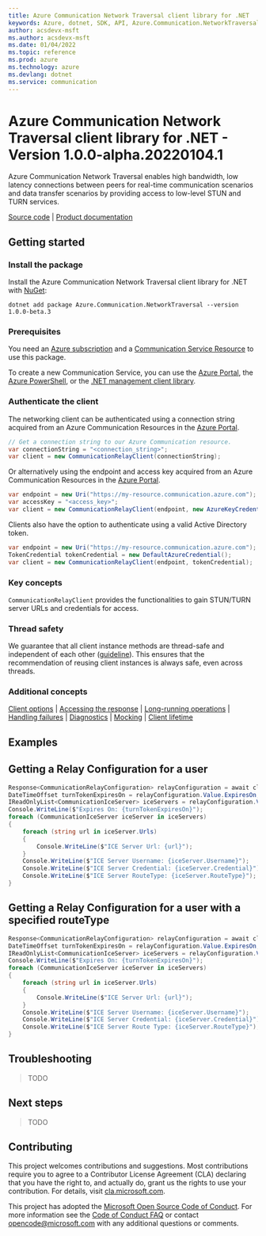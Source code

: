 ```yaml
---
title: Azure Communication Network Traversal client library for .NET
keywords: Azure, dotnet, SDK, API, Azure.Communication.NetworkTraversal, communication
author: acsdevx-msft
ms.author: acsdevx-msft
ms.date: 01/04/2022
ms.topic: reference
ms.prod: azure
ms.technology: azure
ms.devlang: dotnet
ms.service: communication
---
```

# Azure Communication Network Traversal client library for .NET - Version 1.0.0-alpha.20220104.1 


Azure Communication Network Traversal enables high bandwidth, low latency connections between peers for real-time communication scenarios and data transfer scenarios by providing access to low-level STUN and TURN services.

[Source code][source] <!--| [Package (NuGet)][package]--> | [Product documentation][product_docs] <!--| [Samples][source_samples]-->
## Getting started

### Install the package

Install the Azure Communication Network Traversal client library for .NET with [NuGet][nuget]:

```dotnetcli
dotnet add package Azure.Communication.NetworkTraversal --version 1.0.0-beta.3
```

### Prerequisites

You need an [Azure subscription][azure_sub] and a [Communication Service Resource][communication_resource_docs] to use this package.

To create a new Communication Service, you can use the [Azure Portal][communication_resource_create_portal], the [Azure PowerShell][communication_resource_create_power_shell], or the [.NET management client library][communication_resource_create_net].

### Authenticate the client

The networking client can be authenticated using a connection string acquired from an Azure Communication Resources in the [Azure Portal][azure_portal].

```C# Snippet:CreateCommunicationRelayClient
// Get a connection string to our Azure Communication resource.
var connectionString = "<connection_string>";
var client = new CommunicationRelayClient(connectionString);
```

Or alternatively using the endpoint and access key acquired from an Azure Communication Resources in the [Azure Portal][azure_portal].

```C# Snippet:CreateCommunicationRelayFromAccessKey
var endpoint = new Uri("https://my-resource.communication.azure.com");
var accessKey = "<access_key>";
var client = new CommunicationRelayClient(endpoint, new AzureKeyCredential(accessKey));
```

Clients also have the option to authenticate using a valid Active Directory token.

```C# Snippet:CreateCommunicationRelayFromToken
var endpoint = new Uri("https://my-resource.communication.azure.com");
TokenCredential tokenCredential = new DefaultAzureCredential();
var client = new CommunicationRelayClient(endpoint, tokenCredential);
```

### Key concepts

`CommunicationRelayClient` provides the functionalities to gain STUN/TURN server URLs and credentials for access.

### Thread safety
We guarantee that all client instance methods are thread-safe and independent of each other ([guideline](https://azure.github.io/azure-sdk/dotnet_introduction.html#dotnet-service-methods-thread-safety)). This ensures that the recommendation of reusing client instances is always safe, even across threads.

### Additional concepts
<!-- CLIENT COMMON BAR -->
[Client options](https://github.com/Azure/azure-sdk-for-net/blob/main/sdk/core/Azure.Core/README.md#configuring-service-clients-using-clientoptions) |
[Accessing the response](https://github.com/Azure/azure-sdk-for-net/blob/main/sdk/core/Azure.Core/README.md#accessing-http-response-details-using-responset) |
[Long-running operations](https://github.com/Azure/azure-sdk-for-net/blob/main/sdk/core/Azure.Core/README.md#consuming-long-running-operations-using-operationt) |
[Handling failures](https://github.com/Azure/azure-sdk-for-net/blob/main/sdk/core/Azure.Core/README.md#reporting-errors-requestfailedexception) |
[Diagnostics](https://github.com/Azure/azure-sdk-for-net/blob/main/sdk/core/Azure.Core/samples/Diagnostics.md) |
[Mocking](https://github.com/Azure/azure-sdk-for-net/blob/main/sdk/core/Azure.Core/README.md#mocking) |
[Client lifetime](https://devblogs.microsoft.com/azure-sdk/lifetime-management-and-thread-safety-guarantees-of-azure-sdk-net-clients/)
<!-- CLIENT COMMON BAR -->

## Examples

## Getting a Relay Configuration for a user

```C# Snippet:GetRelayConfigurationAsync
Response<CommunicationRelayConfiguration> relayConfiguration = await client.GetRelayConfigurationAsync();
DateTimeOffset turnTokenExpiresOn = relayConfiguration.Value.ExpiresOn;
IReadOnlyList<CommunicationIceServer> iceServers = relayConfiguration.Value.IceServers;
Console.WriteLine($"Expires On: {turnTokenExpiresOn}");
foreach (CommunicationIceServer iceServer in iceServers)
{
    foreach (string url in iceServer.Urls)
    {
        Console.WriteLine($"ICE Server Url: {url}");
    }
    Console.WriteLine($"ICE Server Username: {iceServer.Username}");
    Console.WriteLine($"ICE Server Credential: {iceServer.Credential}");
    Console.WriteLine($"ICE Server RouteType: {iceServer.RouteType}");
}
```

## Getting a Relay Configuration for a user with a specified routeType

```C# Snippet:GetRelayConfigurationAsyncWithNearestRouteType
Response<CommunicationRelayConfiguration> relayConfiguration = await client.GetRelayConfigurationAsync(new GetRelayConfigurationOptions { CommunicationUser = user, RouteType = RouteType.Nearest });
DateTimeOffset turnTokenExpiresOn = relayConfiguration.Value.ExpiresOn;
IReadOnlyList<CommunicationIceServer> iceServers = relayConfiguration.Value.IceServers;
Console.WriteLine($"Expires On: {turnTokenExpiresOn}");
foreach (CommunicationIceServer iceServer in iceServers)
{
    foreach (string url in iceServer.Urls)
    {
        Console.WriteLine($"ICE Server Url: {url}");
    }
    Console.WriteLine($"ICE Server Username: {iceServer.Username}");
    Console.WriteLine($"ICE Server Credential: {iceServer.Credential}");
    Console.WriteLine($"ICE Server Route Type: {iceServer.RouteType}");
}
```

## Troubleshooting

> TODO

## Next steps

> TODO

## Contributing

This project welcomes contributions and suggestions. Most contributions require you to agree to a Contributor License Agreement (CLA) declaring that you have the right to, and actually do, grant us the rights to use your contribution. For details, visit [cla.microsoft.com][cla].

This project has adopted the [Microsoft Open Source Code of Conduct][coc]. For more information see the [Code of Conduct FAQ][coc_faq] or contact [opencode@microsoft.com][coc_contact] with any additional questions or comments.

<!-- LINKS -->

[azure_sub]: https://azure.microsoft.com/free/dotnet/
[azure_portal]: https://portal.azure.com
[source]: https://github.com/Azure/azure-sdk-for-net/tree/main/sdk/communication/Azure.Communication.NetworkTraversal/src
<!--[source_samples]: https://github.com/Azure/azure-sdk-for-net/blob/main/sdk/communication/Azure.Communication.NetworkTraversal/samples-->
[cla]: https://cla.microsoft.com
[coc]: https://opensource.microsoft.com/codeofconduct/
[coc_faq]: https://opensource.microsoft.com/codeofconduct/faq/
[coc_contact]: mailto:opencode@microsoft.com
<!--[package]: https://www.nuget.org/packages/Azure.Communication.NetworkTraversal-->
[product_docs]: https://docs.microsoft.com/azure/communication-services/overview
[nuget]: https://www.nuget.org/
[communication_resource_docs]: https://docs.microsoft.com/azure/communication-services/quickstarts/create-communication-resource?tabs=windows&pivots=platform-azp
[communication_resource_create_portal]: https://docs.microsoft.com/azure/communication-services/quickstarts/create-communication-resource?tabs=windows&pivots=platform-azp
[communication_resource_create_power_shell]: https://docs.microsoft.com/powershell/module/az.communication/new-azcommunicationservice
[communication_resource_create_net]: https://docs.microsoft.com/azure/communication-services/quickstarts/create-communication-resource?tabs=windows&pivots=platform-net

